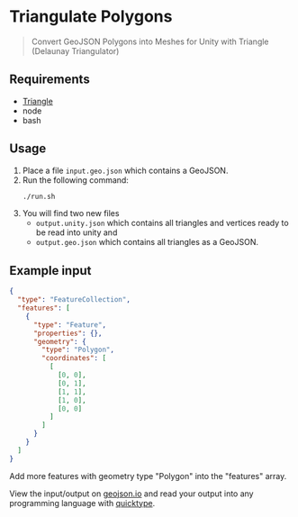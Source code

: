 # Triangulate Polygons

> Convert GeoJSON Polygons into Meshes for Unity with Triangle (Delaunay Triangulator)

## Requirements

* [Triangle](https://www.cs.cmu.edu/~quake/triangle.html)
* node
* bash

## Usage

1. Place a file `input.geo.json` which contains a GeoJSON.
2. Run the following command:
    ```bash
    ./run.sh
    ```
3. You will find two new files
   * `output.unity.json` which contains all triangles and vertices ready to be read into unity and
   * `output.geo.json` which contains all triangles as a GeoJSON.

## Example input

```json
{
  "type": "FeatureCollection",
  "features": [
    {
      "type": "Feature",
      "properties": {},
      "geometry": {
        "type": "Polygon",
        "coordinates": [
          [
            [0, 0],
            [0, 1],
            [1, 1],
            [1, 0],
            [0, 0]
          ]
        ]
      }
    }
  ]
}
```

Add more features with geometry type "Polygon" into the "features" array. 

View the input/output on [geojson.io](https://geojson.io/) and read your output into any programming language with [quicktype](https://app.quicktype.io/).
